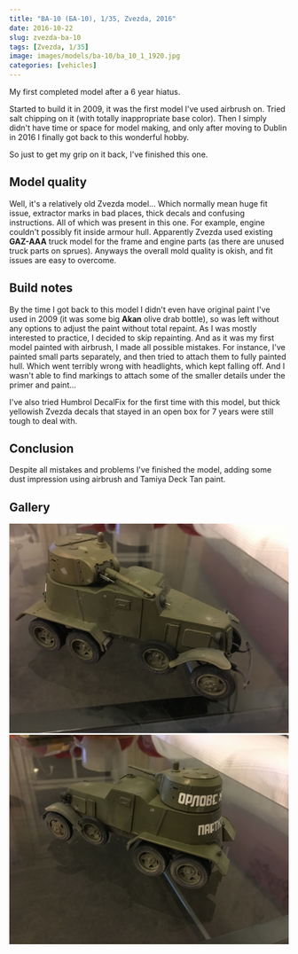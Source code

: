 ```yaml
---
title: "BA-10 (БА-10), 1/35, Zvezda, 2016"
date: 2016-10-22
slug: zvezda-ba-10
tags: [Zvezda, 1/35]
image: images/models/ba-10/ba_10_1_1920.jpg
categories: [vehicles]
---
```


My first completed model after a 6 year hiatus.

Started to build it in 2009, it was the first model I've used airbrush on. Tried salt chipping on it (with totally inappropriate base color).
Then I simply didn't have time or space for model making, and only after moving to Dublin in 2016 I finally got back to this wonderful hobby.

So just to get my grip on it back, I've finished this one.

## Model quality

Well, it's a relatively old Zvezda model... Which normally mean huge fit issue, extractor marks in bad places, thick decals and confusing instructions. All of which was present in this one.
For example, engine couldn't possibly fit inside armour hull. Apparently Zvezda used existing **GAZ-AAA**
truck model for the frame and engine parts (as there are unused truck parts on sprues). Anyways the overall mold quality is okish, and fit issues are easy to overcome.

## Build notes

By the time I got back to this model I didn't even have original paint I've used in 2009
(it was some big **Akan** olive drab bottle), so was left without any options to adjust the paint without total repaint.
As I was mostly interested to practice, I decided to skip repainting.
And as it was my first model painted with airbrush, I made all possible mistakes.
For instance, I've painted small parts separately, and then tried to attach them to fully painted hull.
Which went terribly wrong with headlights, which kept falling off. And I wasn't able to find markings to attach some of the smaller details under the primer and paint...

I've also tried Humbrol DecalFix for the first time with this model, but thick yellowish Zvezda decals that stayed in an open box for 7 years were still tough to deal with.

## Conclusion

Despite all mistakes and problems I've finished the model, adding some dust impression using airbrush and Tamiya Deck Tan paint.

## Gallery

![BA-10 1](/images/models/ba-10/ba_10_1_1920.jpg)
![BA-10 2](/images/models/ba-10/ba_10_2_1920.jpg)
